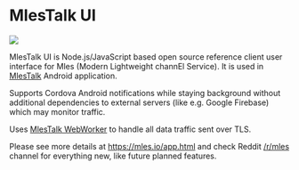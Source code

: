 # MlesTalk UI

![](mlestalk_login.gif)

MlesTalk UI is Node.js/JavaScript based open source reference client user interface for Mles (Modern Lightweight channEl Service). It is used in [MlesTalk](https://play.google.com/store/apps/details?id=io.mles.mlestalk) Android application.

Supports Cordova Android notifications while staying background without additional dependencies to external servers (like e.g. Google Firebase) which may monitor traffic.

Uses [MlesTalk WebWorker](https://github.com/jq-rs/mlestalk-webworker) to handle all data traffic sent over TLS.

Please see more details at https://mles.io/app.html and check Reddit [/r/mles](https://www.reddit.com/r/mles/) channel for everything new, like future planned features.
